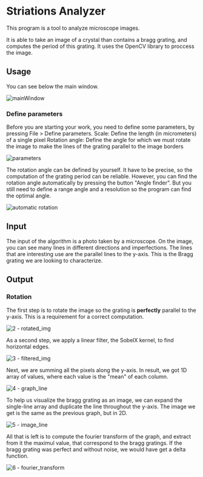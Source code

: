 # Striations Analyzer

This program is a tool to analyze microscope images.
  
It is able to take an image of a crystal than contains a bragg grating,
and computes the period of this grating. It uses the OpenCV library to proccess the image.

## Usage

You can see below the main window.

![mainWindow](https://user-images.githubusercontent.com/69756617/205871339-29e389ab-eab8-4456-ab03-40e7dea158ae.png)

### Define parameters

Before you are starting your work, you need to define some parameters, by pressing File > Define parameters.
Scale: Define the length (in micrometers) of a single pixel
Rotation angle: Define the angle for which we must rotate the image to make the lines of the grating parallel to the image borders

![parameters](https://user-images.githubusercontent.com/69756617/205871420-f4fc7932-7cf5-41ee-9618-cb70e4e4c431.png)

The rotation angle can be defined by yourself.
It have to be precise, so the computation of the grating period can be reliable. However, you can find the rotation angle automatically by pressing the button "Angle finder". But you still need to define a range angle and a resolution so the program can find the optimal angle.

![automatic rotation](https://user-images.githubusercontent.com/69756617/205871732-e7f6edd7-01aa-4294-96fa-efe40f69515c.png)

## Input

The input of the algorithm is a photo taken by a microscope. On the image, you can see many lines in different directions and imperfections. The lines that are interesting use are the parallel lines to the y-axis. This is the Bragg grating we are looking to characterize.

## Output

### Rotation

The first step is to rotate the image so the grating is **perfectly** parallel to the y-axis. This is a requirement for a correct computation.

![2 - rotated_img](https://user-images.githubusercontent.com/69756617/205872947-097589af-c38e-4e1b-ac7f-23ebf3f27679.png)

As a second step, we apply a linear filter, the SobelX kernel, to find horizontal edges.

![3 - filtered_img](https://user-images.githubusercontent.com/69756617/205872956-991da445-9188-4b76-9997-42d9fcb135a2.png)

Next, we are summing all the pixels along the y-axis. In result, we got 1D array of values, where each value is the "mean" of each column.

![4 - graph_line](https://user-images.githubusercontent.com/69756617/205872966-663155d4-862b-43bc-b5a6-08748c8f547a.png)

To help us visualize the bragg grating as an image, we can expand the single-line array and duplicate the line throughout the y-axis. The image we get is the same as the previous graph, but in 2D.

![5 - image_line](https://user-images.githubusercontent.com/69756617/205872980-2cf47c61-fb89-439d-ba4e-84bb4cf55647.png)

All that is left is to compute the fourier transform of the graph, and extract from it the maximul value, that correspond to the bragg gratings. If the bragg grating was perfect and without noise, we would have get a delta function.

![6 - fourier_transform](https://user-images.githubusercontent.com/69756617/205872991-b56252e0-9ff0-41ab-a0be-53e5c8d6d78d.png)
